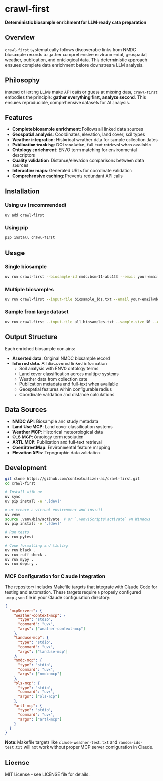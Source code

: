 # crawl-first

**Deterministic biosample enrichment for LLM-ready data preparation**

## Overview

`crawl-first` systematically follows discoverable links from NMDC biosample records to gather comprehensive environmental, geospatial, weather, publication, and ontological data. This deterministic approach ensures complete data enrichment before downstream LLM analysis.

## Philosophy

Instead of letting LLMs make API calls or guess at missing data, `crawl-first` embodies the principle: **gather everything first, analyze second**. This ensures reproducible, comprehensive datasets for AI analysis.

## Features

- **Complete biosample enrichment**: Follows all linked data sources
- **Geospatial analysis**: Coordinates, elevation, land cover, soil types
- **Weather integration**: Historical weather data for sample collection dates  
- **Publication tracking**: DOI resolution, full-text retrieval when available
- **Ontology enrichment**: ENVO term matching for environmental descriptors
- **Quality validation**: Distance/elevation comparisons between data sources
- **Interactive maps**: Generated URLs for coordinate validation
- **Comprehensive caching**: Prevents redundant API calls

## Installation

### Using uv (recommended)
```bash
uv add crawl-first
```

### Using pip
```bash
pip install crawl-first
```

## Usage

### Single biosample
```bash
uv run crawl-first --biosample-id nmdc:bsm-11-abc123 --email your-email@domain.com --output-file result.yaml
```

### Multiple biosamples
```bash
uv run crawl-first --input-file biosample_ids.txt --email your-email@domain.com --output-dir results/
```

### Sample from large dataset
```bash
uv run crawl-first --input-file all_biosamples.txt --sample-size 50 --email your-email@domain.com --output-dir sample_results/
```

## Output Structure

Each enriched biosample contains:
- **Asserted data**: Original NMDC biosample record
- **Inferred data**: All discovered linked information
  - Soil analysis with ENVO ontology terms
  - Land cover classification across multiple systems
  - Weather data from collection date
  - Publication metadata and full-text when available
  - Geospatial features within configurable radius
  - Coordinate validation and distance calculations

## Data Sources

- **NMDC API**: Biosample and study metadata
- **Land Use MCP**: Land cover classification systems
- **Weather MCP**: Historical meteorological data
- **OLS MCP**: Ontology term resolution
- **ARTL MCP**: Publication and full-text retrieval
- **OpenStreetMap**: Environmental feature mapping
- **Elevation APIs**: Topographic data validation

## Development

```bash
git clone https://github.com/contextualizer-ai/crawl-first.git
cd crawl-first

# Install with uv
uv sync
uv pip install -e ".[dev]"

# Or create a virtual environment and install
uv venv
source .venv/bin/activate  # or `.venv\Scripts\activate` on Windows
uv pip install -e ".[dev]"

# Run tests
uv run pytest

# Code formatting and linting
uv run black .
uv run ruff check .
uv run mypy .
uv run deptry .
```

### MCP Configuration for Claude Integration

The repository includes Makefile targets that integrate with Claude Code for testing and automation. These targets require a properly configured `.mcp.json` file in your Claude configuration directory:

```json
{
  "mcpServers": {
    "weather-context-mcp": {
      "type": "stdio",
      "command": "uvx",
      "args": ["weather-context-mcp"]
    },
    "landuse-mcp": {
      "type": "stdio", 
      "command": "uvx",
      "args": ["landuse-mcp"]
    },
    "nmdc-mcp": {
      "type": "stdio",
      "command": "uvx", 
      "args": ["nmdc-mcp"]
    },
    "ols-mcp": {
      "type": "stdio",
      "command": "uvx",
      "args": ["ols-mcp"]
    },
    "artl-mcp": {
      "type": "stdio",
      "command": "uvx",
      "args": ["artl-mcp"]
    }
  }
}
```

**Note**: Makefile targets like `claude-weather-test.txt` and `random-ids-test.txt` will not work without proper MCP server configuration in Claude.

## License

MIT License - see LICENSE file for details.